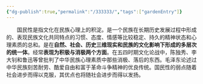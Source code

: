 ```yaml
---
{"dg-publish":true,"permalink":"/333333/","tags":["gardenEntry"]}
---
```



‌‌‌　　国民性是指文化在民族心理上的积淀。是一个民族在长期历史发展过程中形成的、表现民族文化共同特点的习惯、态度、情感等比较稳定、持久的精神状态和心理素质的总和。是在**自然、社会、历史三维现实和民族的文化影响下形成的多层次的统一体**。经常**表现为积极与消极两个方面**。在五四时期文化论战中，陈独秀、李大钊和鲁迅等曾批判了中华民族心理素质中那些消极、落后的东西。毛泽东论述过中华民族刻苦耐劳、酷爱自由和富于革命斗争精神的优良传统。国民性的弱点随着社会进步而得以克服，其优点也将随社会进步而得以发扬。